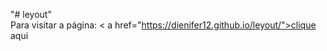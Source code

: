 "# leyout" 
</br>
Para visitar a página:
< a href="https://dienifer12.github.io/leyout/">clique aqui</a>
